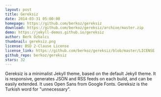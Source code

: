 ```yaml
---
layout: post
title: Gereksiz
date: 2014-03-31 05:00:00
homepage: https://github.com/berkoz/gereksiz
download: https://github.com/berkoz/gereksiz/archive/master.zip
demo: https://jekyll-demos.github.io/gereksiz
author: Berk Özbalcı
thumbnail: gereksiz.png
license: BSD 2-Clause License
license_link: https://github.com/berkoz/gereksiz/blob/master/LICENSE
github_repo: berkoz/gereksiz
stars: 32
---
```


Gereksiz is a minimalist Jekyll theme, based on the default Jekyll
theme. It is responsive, generates JSON and RSS feeds on each build,
and can be easily extended. It uses Open Sans from Google Fonts.
Gereksiz is the Turkish word for "unnecessary".
